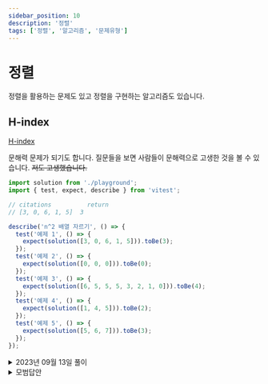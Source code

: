 ```yaml
---
sidebar_position: 10
description: '정렬'
tags: ['정렬', '알고리즘', '문제유형']
---
```


# 정렬

정렬을 활용하는 문제도 있고 정렬을 구현하는 알고리즘도 있습니다.

## H-index

[H-index](https://school.programmers.co.kr/learn/courses/30/lessons/42747)

문해력 문제가 되기도 합니다. 질문들을 보면 사람들이 문해력으로 고생한 것을 볼 수 있습니다. ~~저도 고생했습니다.~~

```js
import solution from './playground';
import { test, expect, describe } from 'vitest';

// citations	      return
// [3, 0, 6, 1, 5]	3

describe('n^2 배열 자르기', () => {
  test('예제 1', () => {
    expect(solution([3, 0, 6, 1, 5])).toBe(3);
  });
  test('예제 2', () => {
    expect(solution([0, 0, 0])).toBe(0);
  });
  test('예제 3', () => {
    expect(solution([6, 5, 5, 5, 3, 2, 1, 0])).toBe(4);
  });
  test('예제 4', () => {
    expect(solution([1, 4, 5])).toBe(2);
  });
  test('예제 5', () => {
    expect(solution([5, 6, 7])).toBe(3);
  });
});
```

<details>
<summary>2023년 09월 13일 풀이</summary>
<div markdown="1">

```js
/**
 * 어떤 과학자가 발표한 논문 n편 중, h번 이상 인용된 논문이 h편 이상이고 나머지 논문이 h번 이하 인용되었다면 h의 최댓값이 이 과학자의 H-Index입니다.
 * @param {number[]} citations
 * @returns {number}
 */
function solution(citations) {
  // 빈도수 카운터
  const hList = [];
  // 어떤 과학자가 발표한 논문 n편 중,
  for (let h = 0; h <= citations.length; h++) {
    const above = [];
    const below = [];
    for (let i = 0; i < citations.length; i++) {
      if (citations[i] >= h) above.push(citations[i]);
      else below.push(citations[i]);
    }
    // h번 이상 인용된 논문이 h편 이상이고
    // 나머지 논문이 h번 이하 인용되었다면
    if (above.length >= h && below.every((num) => num <= h)) hList.push(h);
  }

  // h의 최댓값이 이 과학자의 H - Index입니다.
  return Math.max(...hList);
}

export default solution;
```

나중에 알았지만 문제 분류가 정렬이었습니다.

</div>
</details>

<details>
<summary>모범답안</summary>
<div markdown="1">

```js
/**
 * 어떤 과학자가 발표한 논문 n편 중, h번 이상 인용된 논문이 h편 이상이고 나머지 논문이 h번 이하 인용되었다면 h의 최댓값이 이 과학자의 H-Index입니다.
 * @param {number[]} citations
 * @returns {number}
 */
function solution(citations) {
  citations = citations.sort((a, b) => b - a);
  var i = 0;
  while (i + 1 <= citations[i]) i++;
  return i;
}
```

모범 답안입니다. 간략한 것도 충격입니다. $ O(N \cdot log(N))$ 으로 풀이한 것이 충격적입니다.

</div>
</details>

